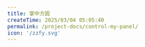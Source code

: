 ```yaml
---
title: 掌中方圆
createTime: 2025/03/04 05:05:40
permalink: /project-docs/control-my-panel/
icon: '/zzfy.svg'
---
```


